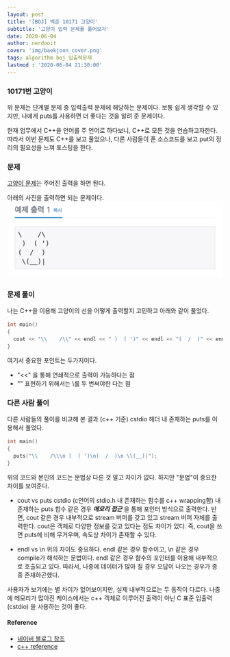 ```yaml
---
layout: post
title: '[BOJ] 백준 10171 고양이'
subtitle: '고양이 입력 문제를 풀어보자'
date: 2020-06-04
author: nerdooit
cover: 'img/baekjoon_cover.png'
tags: algorithm boj 입출력문제
lastmod : '2020-06-04 21:30:00'
---
```

### 10171번 고양이
위 문제는 단계별 문제 중 입력출력 문제에 해당하는 문제이다. 보통 쉽게 생각할
수 있지만, 나에게 puts를 사용하면 더 좋다는 것을 알려 준 문제이다.

현재 업무에서 C++을 언어를 주 언어로 하다보니, C++로 모든 것을 연습하고자한다.
따라서 이번 문제도 C++를 보고 풀었으나, 다른 사람들이 푼 소스코드를 보고
put의 정리의 필요성을 느껴 포스팅을 한다.

### 문제
 [고양이 문제](https://www.acmicpc.net/problem/10171)는 주어진 출력을 하면 된다.

아래의 사진을 출력하면 되는 문제이다.
![고양이 출력](/img/baekjoon_cat.png)

### 문제 풀이
나는 C++을 이용해 고양이의 선을 어떻게 출력할지 고민하고 아래와 같이 풀었다.

```c
int main()
{
  cout << "\\    /\\" << endl << " )  ( ')" << endl << "(  /  )" << endl << " \\(__)|";
}
```

여기서 중요한 포인트는 두가지이다.
- "<<" 을 통해 연쇄적으로 출력이 가능하다는 점
- "\" 표현하기 위해서는 \를 두 번써야한 다는 점

### 다른 사람 풀이
다른 사람들의 풀이를 비교해 본 결과 (c++ 기준) cstdio 헤더 내 존재하는 puts를
이용해서 풀었다.

```c
int main()
{
  puts("\\    /\\\n )  ( ')\n(  /  )\n \\(__)|");
}
```

위의 코드와 본인의 코드는 문법상 다른 것 말고 차이가 없다. 하지만 "문법"이
중요한 차이를 보여준다.

- cout vs puts 
 cstdio (c언어의 stdio.h 내 존재하는 함수를 c++ wrapping함) 내 존재하는 puts 함수
같은 경우 ***메모리 접근*** 을 통해 포인터 방식으로 출력한다. 반면, cout 같은
경우 내부적으로 stream 버퍼를 갖고 있고 stream 버퍼 자체를 출력한다. cout은
객체로 다양한 정보를 갖고 있다는 점도 차이가 있다. 즉, cout을 쓰면 puts에 비해
무거우며, 속도상 차이가 존재할 수 있다.

- endl vs \n
 위의 차이도 중요하다. endl 같은 경우 함수이고, \n 같은 경우 compile가 해석하는
 문법이다. endl 같은 경우 함수의 포인터를 이용해 내부적으로 호출되고 있다.
 따라서, 나중에 데이터가 많아 질 경우 오답이 나오는 경우가 종종 존재하곤했다.

사용자가 보기에는 별 차이가 없어보이지만, 실제 내부적으로는 두 동작이 다르다.
나중에 메모리가 많아진 케이스에서는 c++ 객체로 이루어진 출력이 아닌 C 표준 입출력 (cstdio) 을 사용하는 것이 좋다.

#### Reference
- [네이버 블로그 참조](https://m.blog.naver.com/PostView.nhn?blogId=bhp516&logNo=40202066158&proxyReferer=https:%2F%2Fwww.google.com%2F)
- [c++ reference](http://www.cplusplus.com/reference/)



